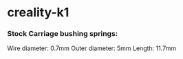 # creality-k1

### Stock Carriage bushing springs:
Wire diameter: 0.7mm
Outer diameter: 5mm
Length: 11.7mm
